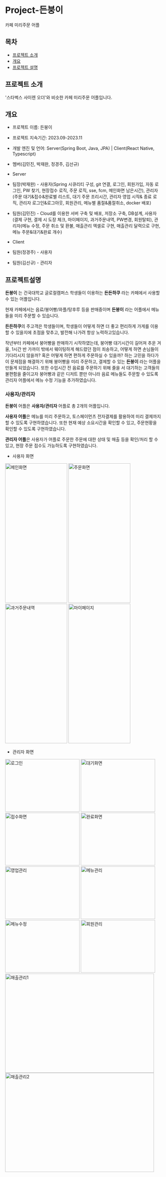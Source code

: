 # Project-든붕이
카페 미리주문 어플


## 목차
  - [프로젝트 소개](#프로젝트_소개)
  - [개요](#개요)
  - [프로젝트 설명](#프로젝트설명)

## 프로젝트 소개
'스타벅스 사이렌 오더'와 비슷한 카페 미리주문 어플입니다.

## 개요
- 프로젝트 이름: 든붕이
- 프로젝트 지속기간: 2023.09-2023.11
- 개발 엔진 및 언어: Server(Spring Boot, Java, JPA) | Client(React Native, Typescript)
- 멤버(김민진, 박재완, 정경주, 김선규)
  
- Server
- 팀장(박재완) - 사용자(Spring 시큐리티 구성, git 연결, 로그인, 회원가입, 자동 로그인, PW 찾기, 현장접수 로직, 주문 로직, sse, fcm, 메인화면 남은시간), 관리자(주문 대기&접수&완료별 리스트, 대기 주문 조리시간, 관리자 영업 시작&
종료 로직, 관리자 로그인&로그아웃, 회원관리, 메뉴별 품절&품절취소, docker 배포)
- 팀원(김민진) - Cloud를 이용한 서버 구축 및 배포, 저장소 구축, DB설계, 사용자(결제 구현,  결제 시 도장 체크, 마이페이지, 과거주문내역, PW변경, 회원탈퇴), 관리자(메뉴 수정, 주문 취소 및 환불, 매출관리 엑셀로 구현,
매출관리 달력으로 구현, 메뉴 주문&대기&완료 개수)

  
- Client
- 팀원(정경주) - 사용자
- 팀원(김선규) - 관리자

## 프로젝트설명

**든붕이** 는 건국대학교 글로컬캠퍼스 학생들이 이용하는 **든든하쿠** 라는 카페에서 사용할 수 있는 어플입니다.

현재 카페에서는 음료/붕어빵/와플/탕후루 등을 판매중이며 **든붕이** 라는 어플에서 메뉴들을 미리 주문할 수 있습니다.

**든든하쿠**의 주고객은 학생들이며, 학생들이 어떻게 하면 더 좋고 편리하게 가게를 이용할 수 있을지에 초점을 맞추고, 발전해 나가려 항상 노력하고있습니다.

작년부터 카페에서 붕어빵을 판매하기 시작하였는데, 붕어빵 대기시간이 길어져 추운 겨울, 1시간 반 가까이 밖에서 웨이팅하게 해드렸던 점이 죄송하고, 어떻게 하면 손님들이 기다리시지 않을까? 혹은 어떻게 하면 편하게 주문하실 수 있을까? 하는 고민을 하다가 이 문제점을 해결하기 위해 붕어빵을 미리 주문하고, 결제할 수 있는 **든붕이** 라는 어플을 만들게 되었습니다. 또한 수업시간 전 음료를 주문하기 위해 줄을 서 대기하는 고객들의 불편함을 줄이고자 붕어빵과 같은 디저트 뿐만 아니라 음료 메뉴들도 주문할 수 있도록 관리자 어플에서 메뉴 수정 기능을 추가하였습니다.

### 사용자/관리자

**든붕이** 어플은 **사용자/관리자** 어플로 총 2개의 어플입니다.

**사용자 어플**은 메뉴를 미리 주문하고, 토스페이먼츠 전자결제를 활용하여 미리 결제까지 할 수 있도록 구현하였습니다. 또한 현재 예상 소요시간을 확인할 수 있고, 주문현황을 확인할 수 있도록 구현하였습니다.

**관리자 어플**은 사용자가 어플로 주문한 주문에 대한 상태 및 매출 등을 확인/처리 할 수 있고, 현장 주문 접수도 가능하도록 구현하였습니다.

  - 사용자 화면
  <img src="https://i.esdrop.com/d/f/pDyqiY4YnX/WLGKnbuiPG.png" alt="메인화면" width="200" height="450">
  <img src="https://i.esdrop.com/d/f/pDyqiY4YnX/tkThg0o5yb.png" alt="주문화면" width="200" height="450">
  <img src="https://i.esdrop.com/d/f/pDyqiY4YnX/BZKRCiX8W6.png" alt="과거주문내역" width="200" height="450">
  <img src="https://i.esdrop.com/d/f/pDyqiY4YnX/gcMArCnHIi.png" alt="마이페이지" width="200" height="450">

  - 관리자 화면
  <img src="https://i.esdrop.com/d/f/pDyqiY4YnX/xOTrNxVX7s.png" alt="로그인" width="240" height="170">
  <img src="https://i.esdrop.com/d/f/pDyqiY4YnX/Dm2ExjPvDz.png" alt="대기화면" width="240" height="170">
  <img src="https://i.esdrop.com/d/f/pDyqiY4YnX/U8bmt91JHT.png" alt="접수화면" width="240" height="170">
  <img src="https://i.esdrop.com/d/f/pDyqiY4YnX/sLjV8P5Qij.png" alt="완료화면" width="240" height="170">
  
  <img src="https://i.esdrop.com/d/f/pDyqiY4YnX/FkN0EJuoVA.png" alt="영업관리" width="240" height="170">
  <img src="https://i.esdrop.com/d/f/pDyqiY4YnX/LeqsHwplN7.png" alt="메뉴관리" width="240" height="170">
  <img src="https://i.esdrop.com/d/f/pDyqiY4YnX/dzKbjZez5w.png" alt="메뉴수정" width="240" height="170">
  <img src="https://i.esdrop.com/d/f/pDyqiY4YnX/fhXFWdEbtM.png" alt="회원관리" width="240" height="170">
  
  <img src="https://i.esdrop.com/d/f/pDyqiY4YnX/2bxXPLKY7X.png" alt="매출관리1" width="480" height="320">
  <img src="https://i.esdrop.com/d/f/pDyqiY4YnX/K561yFnwDn.png" alt="매출관리2" width="480" height="320">
  
  


